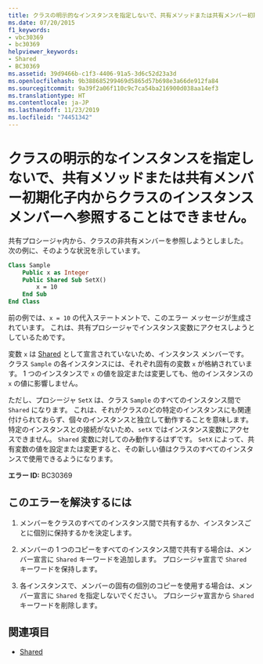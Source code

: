 ```yaml
---
title: クラスの明示的なインスタンスを指定しないで、共有メソッドまたは共有メンバー初期化子内からクラスのインスタンス メンバーへ参照することはできません。
ms.date: 07/20/2015
f1_keywords:
- vbc30369
- bc30369
helpviewer_keywords:
- Shared
- BC30369
ms.assetid: 39d9466b-c1f3-4406-91a5-3d6c52d23a3d
ms.openlocfilehash: 9b388685299469d5865d57b698e3a66de912fa84
ms.sourcegitcommit: 9a39f2a06f110c9c7ca54ba216900d038aa14ef3
ms.translationtype: HT
ms.contentlocale: ja-JP
ms.lasthandoff: 11/23/2019
ms.locfileid: "74451342"
---
```

# <a name="cannot-refer-to-an-instance-member-of-a-class-from-within-a-shared-method-or-shared-member-initializer-without-an-explicit-instance-of-the-class"></a>クラスの明示的なインスタンスを指定しないで、共有メソッドまたは共有メンバー初期化子内からクラスのインスタンス メンバーへ参照することはできません。

共有プロシージャ内から、クラスの非共有メンバーを参照しようとしました。 次の例に、そのような状況を示しています。
  
```vb  
Class Sample
    Public x as Integer  
    Public Shared Sub SetX()
        x = 10  
    End Sub  
End Class  
```  
  
 前の例では、`x = 10` の代入ステートメントで、このエラー メッセージが生成されています。 これは、共有プロシージャでインスタンス変数にアクセスしようとしているためです。  
  
 変数 `x` は [Shared](../modifiers/shared.md) として宣言されていないため、インスタンス メンバーです。 クラス `Sample` の各インスタンスには、それぞれ固有の変数 `x` が格納されています。 1 つのインスタンスで `x` の値を設定または変更しても、他のインスタンスの `x` の値に影響しません。
  
 ただし、プロシージャ `SetX` は、クラス `Sample` のすべてのインスタンス間で `Shared` になります。 これは、それがクラスのどの特定のインスタンスにも関連付けられておらず、個々のインスタンスと独立して動作することを意味します。 特定のインスタンスとの接続がないため、`setX` ではインスタンス変数にアクセスできません。 `Shared` 変数に対してのみ動作するはずです。 `SetX` によって、共有変数の値を設定または変更すると、その新しい値はクラスのすべてのインスタンスで使用できるようになります。
  
 **エラー ID:** BC30369
  
## <a name="to-correct-this-error"></a>このエラーを解決するには
  
1. メンバーをクラスのすべてのインスタンス間で共有するか、インスタンスごとに個別に保持するかを決定します。

2. メンバーの 1 つのコピーをすべてのインスタンス間で共有する場合は、メンバー宣言に `Shared` キーワードを追加します。 プロシージャ宣言で `Shared` キーワードを保持します。

3. 各インスタンスで、メンバーの固有の個別のコピーを使用する場合は、メンバー宣言に `Shared` を指定しないでください。 プロシージャ宣言から `Shared` キーワードを削除します。
  
## <a name="see-also"></a>関連項目

- [Shared](../modifiers/shared.md)
